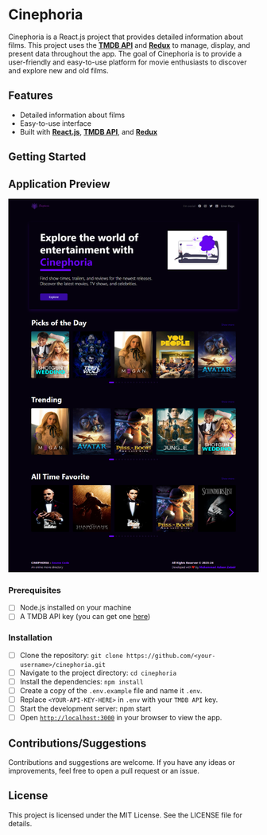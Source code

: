 # Cinephoria

Cinephoria is a React.js project that provides detailed information about films. This project uses the [**TMDB API**](https://www.themoviedb.org/documentation/api) and [**Redux**](https://redux-toolkit.js.org/) to manage, display, and present data throughout the app. The goal of Cinephoria is to provide a user-friendly and easy-to-use platform for movie enthusiasts to discover and explore new and old films.

## Features

- Detailed information about films
- Easy-to-use interface
- Built with [**React.js**](https://reactjs.org/), [**TMDB API**](https://www.themoviedb.org/documentation/api), and [**Redux**](https://redux-toolkit.js.org/)

## Getting Started

## Application Preview

![Application Preview](./src//app//assets/application-preview.png)

### Prerequisites

- [ ] Node.js installed on your machine
- [ ] A TMDB API key (you can get one [here](https://kb.synology.com/en-vn/DSM/tutorial/How_to_apply_for_a_personal_API_key_to_get_video_info))

### Installation

- [ ] Clone the repository: `git clone https://github.com/<your-username>/cinephoria.git`
- [ ] Navigate to the project directory: `cd cinephoria`
- [ ] Install the dependencies: `npm install`
- [ ] Create a copy of the `.env.example` file and name it `.env`.
- [ ] Replace `<YOUR-API-KEY-HERE>` in `.env` with your `TMDB API` key.
- [ ] Start the development server: npm start
- [ ] Open [`http://localhost:3000`](http://localhost:3000) in your browser to view the app.

## Contributions/Suggestions

Contributions and suggestions are welcome. If you have any ideas or improvements, feel free to open a pull request or an issue.

## License

This project is licensed under the MIT License. See the LICENSE file for details.
